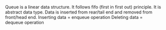 Queue is a linear data structure.
It follows fifo (first in first out) principle.
It is abstract data type.
Data is inserted from rear/tail end and removed from front/head end.
Inserting data = enqueue operation
Deleting data = dequeue operation
